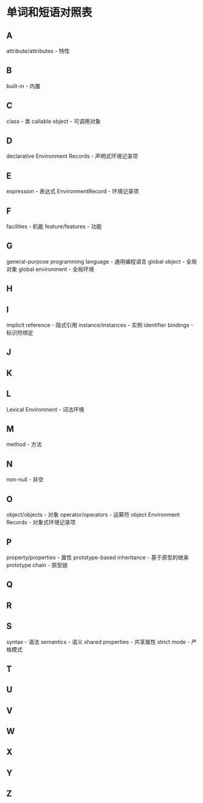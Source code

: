 # 单词和短语对照表

## A

attribute/attributes - 特性

## B

built-in - 内置

## C

class - 类
callable object - 可调用对象

## D

declarative Environment Records - 声明式环境记录项

## E

expression - 表达式
EnvironmentRecord - 环境记录项

## F

facilities - 机能
feature/features - 功能

## G

general-purpose programming language - 通用编程语言
global object - 全局对象
global environment - 全局环境

## H

## I

implicit reference - 隐式引用
instance/instances - 实例
identifier bindings - 标识符绑定

## J

## K

## L

Lexical Environment - 词法环境

## M

method - 方法

## N

non-null - 非空

## O

object/objects - 对象
operator/operators - 运算符
object Environment Records - 对象式环境记录项

## P

property/properties - 属性
prototype-based inheritance - 基于原型的继承
prototype chain - 原型链

## Q

## R

## S

syntax - 语法
semantics - 语义
shared properties - 共享属性
strict mode - 严格模式

## T

## U

## V

## W

## X

## Y

## Z